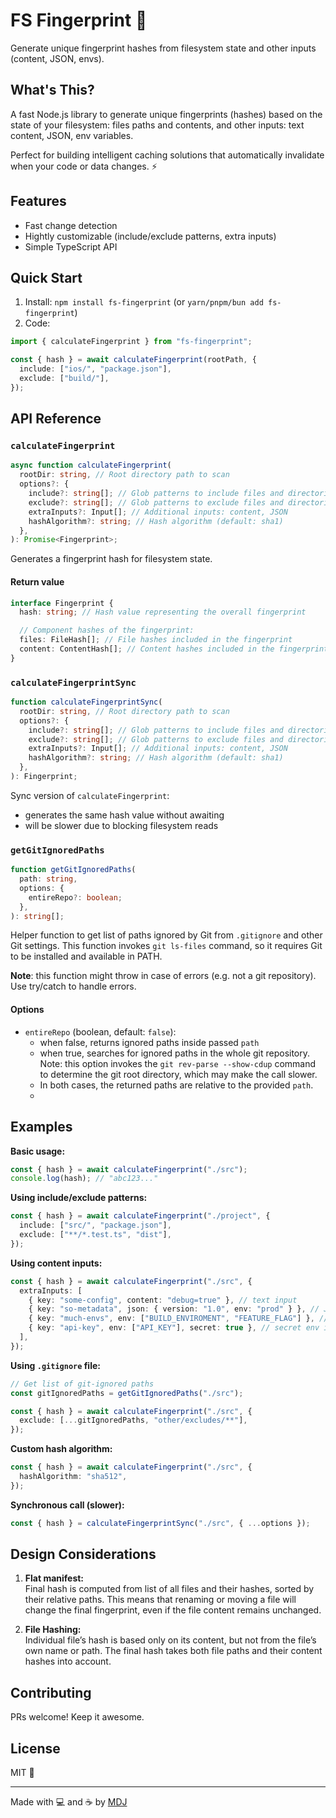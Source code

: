 # FS Fingerprint 🫆

Generate unique fingerprint hashes from filesystem state and other inputs (content, JSON, envs).

## What's This?

A fast Node.js library to generate unique fingerprints (hashes) based on the state of your filesystem: files paths and contents, and other inputs: text content, JSON, env variables.

Perfect for building intelligent caching solutions that automatically invalidate when your code or data changes. ⚡

## Features

- Fast change detection
- Hightly customizable (include/exclude patterns, extra inputs)
- Simple TypeScript API

## Quick Start

1. Install: `npm install fs-fingerprint` (or `yarn/pnpm/bun add fs-fingerprint`)
2. Code:

```ts
import { calculateFingerprint } from "fs-fingerprint";

const { hash } = await calculateFingerprint(rootPath, {
  include: ["ios/", "package.json"],
  exclude: ["build/"],
});
```

## API Reference

### `calculateFingerprint`

```ts
async function calculateFingerprint(
  rootDir: string, // Root directory path to scan
  options?: {
    include?: string[]; // Glob patterns to include files and directories (default: all)
    exclude?: string[]; // Glob patterns to exclude files and directories (default: none)
    extraInputs?: Input[]; // Additional inputs: content, JSON
    hashAlgorithm?: string; // Hash algorithm (default: sha1)
  },
): Promise<Fingerprint>;
```

Generates a fingerprint hash for filesystem state.

#### Return value

```typescript
interface Fingerprint {
  hash: string; // Hash value representing the overall fingerprint

  // Component hashes of the fingerprint:
  files: FileHash[]; // File hashes included in the fingerprint
  content: ContentHash[]; // Content hashes included in the fingerprint
}
```

### `calculateFingerprintSync`

```ts
function calculateFingerprintSync(
  rootDir: string, // Root directory path to scan
  options?: {
    include?: string[]; // Glob patterns to include files and directories (default: all)
    exclude?: string[]; // Glob patterns to exclude files and directories (default: none)
    extraInputs?: Input[]; // Additional inputs: content, JSON
    hashAlgorithm?: string; // Hash algorithm (default: sha1)
  },
): Fingerprint;
```

Sync version of `calculateFingerprint`:

- generates the same hash value without awaiting
- will be slower due to blocking filesystem reads

### `getGitIgnoredPaths`

```ts
function getGitIgnoredPaths(
  path: string,
  options: {
    entireRepo?: boolean;
  },
): string[];
```

Helper function to get list of paths ignored by Git from `.gitignore` and other Git settings. This function invokes `git ls-files` command, so it requires Git to be installed and available in PATH.

**Note**: this function might throw in case of errors (e.g. not a git repository). Use try/catch to handle errors.

#### Options

- `entireRepo` (boolean, default: `false`):
  - when false, returns ignored paths inside passed `path`
  - when true, searches for ignored paths in the whole git repository. Note: this option invokes the `git rev-parse --show-cdup` command to determine the git root directory, which may make the call slower.
  - In both cases, the returned paths are relative to the provided `path`.
  -

## Examples

**Basic usage:**

```typescript
const { hash } = await calculateFingerprint("./src");
console.log(hash); // "abc123..."
```

**Using include/exclude patterns:**

```typescript
const { hash } = await calculateFingerprint("./project", {
  include: ["src/", "package.json"],
  exclude: ["**/*.test.ts", "dist"],
});
```

**Using content inputs:**

```typescript
const { hash } = await calculateFingerprint("./src", {
  extraInputs: [
    { key: "some-config", content: "debug=true" }, // text input
    { key: "so-metadata", json: { version: "1.0", env: "prod" } }, // JSON data: objects, arrays, primitives
    { key: "much-envs", env: ["BUILD_ENVIROMENT", "FEATURE_FLAG"] }, // env variables
    { key: "api-key", env: ["API_KEY"], secret: true }, // secret env input, do not include value in fingerprint details
  ],
});
```

**Using `.gitignore` file:**

```typescript
// Get list of git-ignored paths
const gitIgnoredPaths = getGitIgnoredPaths("./src");

const { hash } = await calculateFingerprint("./src", {
  exclude: [...gitIgnoredPaths, "other/excludes/**"],
});
```

**Custom hash algorithm:**

```typescript
const { hash } = await calculateFingerprint("./src", {
  hashAlgorithm: "sha512",
});
```

**Synchronous call (slower):**

```typescript
const { hash } = calculateFingerprintSync("./src", { ...options });
```

## Design Considerations

1. **Flat manifest:**  
   Final hash is computed from list of all files and their hashes, sorted by their relative paths. This means that renaming or moving a file will change the final fingerprint, even if the file content remains unchanged.

2. **File Hashing:**  
   Individual file’s hash is based only on its content, but not from the file’s own name or path. The final hash takes both file paths and their content hashes into account.

## Contributing

PRs welcome! Keep it awesome.

## License

MIT 💝

---

Made with 💻 and ☕️ by [MDJ](https://x.com/mdj_dev/)

